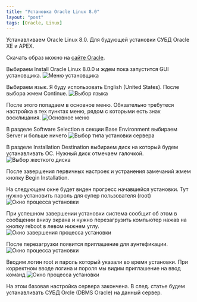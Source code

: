 ```yaml
---
title: "Установка Oracle Linux 8.0"
layout: "post"
tags: [Oracle, Linux]
---
```

Устанавливаем Oracle Linux 8.0. Для будующей установки СУБД Oracle XE и APEX.


Скачать образ можно на [сайте Oracle](https://yum.oracle.com/oracle-linux-downloads.html).

Выбираем Install Oracle Linux 8.0.0 и ждем пока запустится GUI установщика.
![Меню установщика](https://user-images.githubusercontent.com/14184216/105968933-1f88eb00-60a1-11eb-8bff-2d76097a0a3d.PNG)


Выбираем язык. Я буду использовать English (United States). После выбора жмем Continue.
![Выбор языка](https://user-images.githubusercontent.com/14184216/105968941-2152ae80-60a1-11eb-887f-3295e2d03abf.PNG)

После этого попадаем в основное меню. Обязательно требутеся настройка в тех пунктах меню, рядом с которыми есть знак восклицания.
![Основное меню](https://user-images.githubusercontent.com/14184216/105968943-2152ae80-60a1-11eb-95eb-ac26b9556646.PNG)

В разделе Software Selection в секции Base Environment выбираем Server и больше ничего
![Выбор типа установки сервера](https://user-images.githubusercontent.com/14184216/105968948-21eb4500-60a1-11eb-80fa-b04a42959908.PNG)

В разделе Installation Destination выбираем диск на который будем устанавливать ОС. Нужный диск отмечаем галочкой.
![Выбор жесткого диска](https://user-images.githubusercontent.com/14184216/105968940-2152ae80-60a1-11eb-9ec6-151a8d92bc2f.PNG)

После завершения первичных настроек и устранения замечаний жмем кнопку Begin Installation.

На следующем окне будет виден прогресс начавшейся установки. Тут нужно установить пароль для супер пользователя (root)
![Окно процесса установки](https://user-images.githubusercontent.com/14184216/105968946-21eb4500-60a1-11eb-9ffa-532473563784.PNG)


При успешном завершении установки система сообщит об этом в сообщении внизу экрана и нужно перезагрузить компьютер нажав на кнопку reboot в левом нижнем углу.
![Окно завершения процесса установки](https://user-images.githubusercontent.com/14184216/105968938-20ba1800-60a1-11eb-8e8d-0af62f5aa89f.PNG)

После перезагрузки появится приглашение для аунтефикации.
![Окно процесса установки](https://user-images.githubusercontent.com/14184216/105968950-2283db80-60a1-11eb-8ef6-94487aff427f.PNG)

Вводим логин root и пароль который указали во время установки. При корректном вводе логина и пороля мы видим приглашение на ввод команд
![Окно процесса установки](https://user-images.githubusercontent.com/14184216/105968953-2283db80-60a1-11eb-946c-cde267e7a625.PNG)

На этом базовая настройка сервера закончена. В след. статье будем устанавливать СУБД Orcle (DBMS Oracle) на данный сервер.